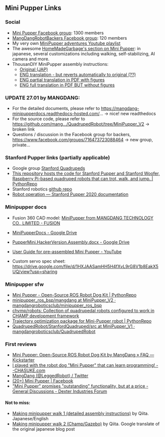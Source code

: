 ## Mini Pupper Links

### Social
* [Mini Pupper Facebook group](https://www.facebook.com/groups/519009562699751/): 1300 members
* [MangDangRobotBackers Facebook group](https://www.facebook.com/groups/716473723088464/): 120 members
* My very own [MiniPupper adventures Youtube playlist](https://www.youtube.com/playlist?list=PLVni6qNadAQQfQTUqRQIN8222_kW3dqIF)
* The awesome [HomeMadeGarbage's section on Mini Pupper](https://homemadegarbage-com.translate.goog/tag/%e3%83%9f%e3%83%8b%e3%81%b7%e3%81%b1?_x_tr_sl=auto&_x_tr_tl=en&_x_tr_hl=en-US&_x_tr_pto=wapp): in japanese, several customizations including walking, self-stabilizing, AI camera and more.
* ThousanDIY MiniPupper assembly instructions:
  * [Original (JAP)](https://note.com/tomorrow56/n/nf83edb723a08)
  * [ENG translation - but reverts automatically to original (??)](https://note-com.translate.goog/tomorrow56/n/nf83edb723a08?_x_tr_sl=auto&_x_tr_tl=en&_x_tr_hl=es)
  * [ENG partial translation in PDF with figures](./assets/web/MiniPupperThousanDIY_xs.pdf)
  * [ENG full translation in PDF BUT without figures](./assets/web/MiniPupperThousanDIY_xs_full_translation.pdf)


### UPDATE 27.01 by MANGDANG:
* For the detailed documents, please refer to https://mangdang-minipupperdocs.readthedocs-hosted.com/... -> nice! new readthedocs
* For the source code, please refer to https://github.com/mang.../QuadrupedRobot/tree/MiniPupper_V2 -> broken link
* Questions / discussion in the Facebook group for backers, https://www.facebook.com/groups/716473723088464 -> new group, private...


### Stanford Pupper links (partially applicable)

* Google group [Stanford Quadrupeds](https://groups.google.com/g/stanford-quadrupeds)
* [This repository hosts the code for Stanford Pupper and Stanford Woofer, Raspberry Pi-based quadruped robots that can trot, walk, and jump. | PythonRepo](https://pythonrepo.com/repo/stanfordroboticsclub-StanfordQuadruped-python-programming-with-hardware)
* Stanford robotics [github repo]( https://github.com/stanfordroboticsclub/StanfordQuadruped)
* [Robot operation — Stanford Pupper 2020 documentation](https://pupper.readthedocs.io/en/latest/guide/operation.html#running-the-robot)


### Minipupper docs

* Fusion 360 CAD model: [MiniPupper from MANGDANG TECHNOLOGY CO., LIMITED - FUSION](https://myhub.autodesk360.com/ue2d9cf55/g/shares/SH9285eQTcf875d3c5392da49ebed9324f4d) 
* [MiniPupperDocs - Google Drive](https://drive.google.com/drive/folders/17XOR7FHEMkts_zZtZtuQ-QxEJ68U8ZkW)

* [PupperMini.HackerVersion.Assembly.docx - Google Drive](https://drive.google.com/file/d/12Xbnqv3Rm7TEcjBZVSbVkBVNKNO3IOfm/view) 
* [User Guide for pre-assembled Mini Pupper - YouTube](https://www.youtube.com/watch?v=FRBh3URTuuI)
* Custom servo spec sheet: https://drive.google.com/file/d/1HXJAASamHH5H4fXvL9rG8V1b8EakX5UQ/view?usp=sharing

### Minipupper sfw

* [Mini Pupper - Open-Source,ROS Robot Dog Kit | PythonRepo](https://pythonrepo.com/repo/mangdangroboticsclub-QuadrupedRobot-python-programming-with-hardware#releases)
* [minipupper_ros_bsp/mangdang at MiniPupper_V2 · mangdangroboticsclub/minipupper_ros_bsp](https://github.com/mangdangroboticsclub/minipupper_ros_bsp/tree/MiniPupper_V2/mangdang)
* [chvmp/robots: Collection of quadrupedal robots configured to work in CHAMP development framework](https://github.com/chvmp/robots) 
* [Trajectory optimization package for Mini-Pupper robot | PythonRepo](https://pythonrepo.com/repo/mayataka-mini_pupper_trajopt-python-programming-with-hardware)
* [QuadrupedRobot/StanfordQuadruped/src at MiniPupper_V1 · mangdangroboticsclub/QuadrupedRobot](https://github.com/mangdangroboticsclub/QuadrupedRobot/tree/MiniPupper_V1/StanfordQuadruped/src)

### First reviews

* [Mini Pupper: Open-Source,ROS Robot Dog Kit by MangDang » FAQ — Kickstarter](https://www.kickstarter.com/projects/336477435/mini-pupper-open-sourceros-robot-dog-kit/faqs)
* [I played with the robot dog "Mini Pupper" that can learn programming! --CHASUKE.com](https://chasuke-com.translate.goog/minipupper/?_x_tr_sl=auto&_x_tr_tl=en&_x_tr_hl=es)
* [MangDang (@LeggedRobot) / Twitter](https://twitter.com/LeggedRobot)
* [(20+) Mini Pupper | Facebook](https://www.facebook.com/groups/519009562699751)
* ["Mini Pupper" promises "outstanding" functionality, but at a price - General Discussions - Dexter Industries Forum](https://forum.dexterindustries.com/t/mini-pupper-promises-outstanding-functionality-but-at-a-price/8519)

#### Not to miss:

* [Making minipupper walk 1 (detailed assembly instructions)](https://qiita.com/nisshan_/items/5f1a0953e9fd4afba5b5) by Qiita. Japanese/English
* [Making minipupper walk 2 (Champ/Gazebo)](https://qiita-com.translate.goog/nisshan_/items/fa4a4ab807c5e4bb1ff4?_x_tr_sl=auto&_x_tr_tl=en&_x_tr_hl=es) by Qiita. Google translate of the original japanese blog post
